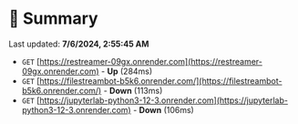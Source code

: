 # 📖 Summary
Last updated: **7/6/2024, 2:55:45 AM**

- `GET` [https://restreamer-09gx.onrender.com](https://restreamer-09gx.onrender.com) - **Up** (284ms)
- `GET` [https://filestreambot-b5k6.onrender.com/](https://filestreambot-b5k6.onrender.com/) - **Down** (113ms)
- `GET` [https://jupyterlab-python3-12-3.onrender.com](https://jupyterlab-python3-12-3.onrender.com) - **Down** (106ms)
